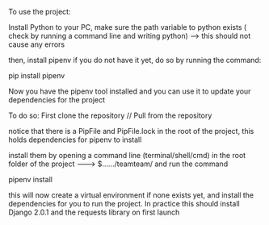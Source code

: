 To use the project:

Install Python to your PC, make sure the path variable to python exists
( check by running a command line and writing python) --> this should not cause any errors

then, install pipenv if you do not have it yet, do so by running the command:

pip install pipenv

Now you have the pipenv tool installed and you can use it to update your dependencies for the project

To do so:
First clone the repository // Pull from the repository

notice that there is a PipFile and PipFile.lock in the root of the project, this holds dependencies for pipenv to install

install them by opening a command line (terminal/shell/cmd) in the root folder of the project ---> $....../teamteam/
and run the command

pipenv install


this will now create a virtual environment if none exists yet, and install the dependencies for you to run the project.
In practice this should install Django 2.0.1 and the requests library on first launch


